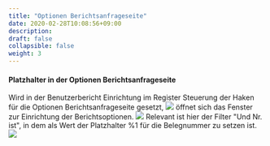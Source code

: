 ```yaml
---
title: "Optionen Berichtsanfrageseite"
date: 2020-02-28T10:08:56+09:00
description: 
draft: false
collapsible: false
weight: 3
---
```

#### Platzhalter in der Optionen Berichtsanfrageseite
Wird in der Benutzerbericht Einrichtung im Register Steuerung der Haken für die Optionen Berichtsanfrageseite gesetzt,
![](/images/connectornav/ben_bericht_einr_haken_opt_beranfrseite.png)
öffnet sich das Fenster zur Einrichtung der Berichtsoptionen.
![](/images/connectornav/fenster_opt_beranfrseite.png)
Relevant ist hier der Filter "Und Nr. ist", in dem als Wert der Platzhalter %1 für die Belegnummer zu setzen ist.
![](/images/connectornav/fenster_opt_beranfrseite_nach_ok.png)
